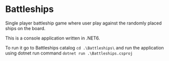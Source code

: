 # Battleships
Single player battleship game where user play against the randomly placed ships on the board.

This is a console application written in .NET6. 

To run it go to Battleships catalog
``` cd .\Battleships\ ```
and run the application using dotnet run command ```dotnet run .\Battleships.csproj```
